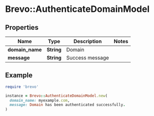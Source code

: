 # Brevo::AuthenticateDomainModel

## Properties

| Name | Type | Description | Notes |
| ---- | ---- | ----------- | ----- |
| **domain_name** | **String** | Domain |  |
| **message** | **String** | Success message |  |

## Example

```ruby
require 'brevo'

instance = Brevo::AuthenticateDomainModel.new(
  domain_name: myexample.com,
  message: Domain has been authenticated successfully.
)
```

